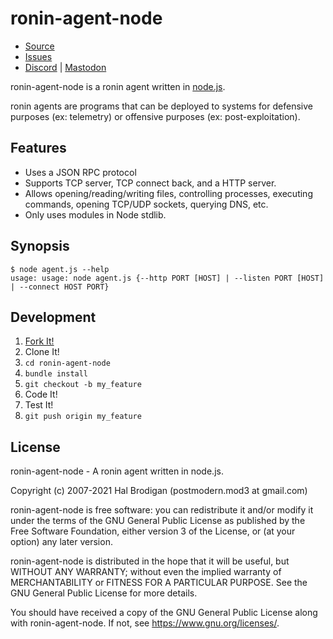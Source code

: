 # ronin-agent-node

* [Source](https://github.com/ronin-rb/ronin-agent-node)
* [Issues](https://github.com/ronin-rb/ronin-agent-node/issues)
* [Discord](https://discord.gg/6WAb3PsVX9) |
  [Mastodon](https://infosec.exchange/@ronin_rb)

ronin-agent-node is a ronin agent written in [node.js].

ronin agents are programs that can be deployed to systems for defensive purposes
(ex: telemetry) or offensive purposes (ex: post-exploitation).

## Features

* Uses a JSON RPC protocol
* Supports TCP server, TCP connect back, and a HTTP server.
* Allows opening/reading/writing files, controlling processes, executing
  commands, opening TCP/UDP sockets, querying DNS, etc.
* Only uses modules in Node stdlib.

## Synopsis

```shell
$ node agent.js --help
usage: usage: node agent.js {--http PORT [HOST] | --listen PORT [HOST] | --connect HOST PORT}
```

## Development

1. [Fork It!](https://github.com/ronin-rb/ronin-agent-node/fork)
2. Clone It!
3. `cd ronin-agent-node`
4. `bundle install`
5. `git checkout -b my_feature`
6. Code It!
7. Test It!
8. `git push origin my_feature`

## License

ronin-agent-node - A ronin agent written in node.js.

Copyright (c) 2007-2021 Hal Brodigan (postmodern.mod3 at gmail.com)

ronin-agent-node is free software: you can redistribute it and/or modify
it under the terms of the GNU General Public License as published by
the Free Software Foundation, either version 3 of the License, or
(at your option) any later version.

ronin-agent-node is distributed in the hope that it will be useful,
but WITHOUT ANY WARRANTY; without even the implied warranty of
MERCHANTABILITY or FITNESS FOR A PARTICULAR PURPOSE.  See the
GNU General Public License for more details.

You should have received a copy of the GNU General Public License
along with ronin-agent-node.  If not, see <https://www.gnu.org/licenses/>.

[node.js]: https://nodejs.org/en/
